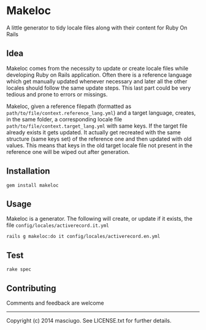 # Makeloc
A little generator to tidy locale files along with their content for Ruby On Rails

## Idea
Makeloc comes from the necessity to update or create locale files while developing Ruby on Rails application. Often there is a reference language which get manually updated whenever necessary and later all the other locales should follow the same update steps. This last part could be very tedious and prone to errors or missings. 

Makeloc, given a reference filepath (formatted as `path/to/file/context.reference_lang.yml`) and a target language, creates, in the same folder, a corresponding locale file `path/to/file/context.target_lang.yml` with same keys. If the target file already exists it gets updated. It actually get recreated with the same structure (same keys set) of the reference one and then updated with old values. This means that keys in the old target locale file not present in the reference one will be wiped out after generation.

## Installation
    gem install makeloc

## Usage
Makeloc is a generator. The following will create, or update if it exists, the file `config/locales/activerecord.it.yml`

    rails g makeloc:do it config/locales/activerecord.en.yml


## Test

    rake spec

## Contributing

Comments and feedback are welcome

----
Copyright (c) 2014 masciugo. See LICENSE.txt for
further details.
